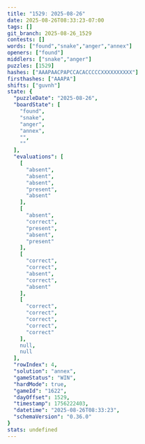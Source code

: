 ```yaml
---
title: "1529: 2025-08-26"
date: 2025-08-26T08:33:23-07:00
tags: []
git_branch: 2025-08-26_1529
contests: []
words: ["found","snake","anger","annex"]
openers: ["found"]
middlers: ["snake","anger"]
puzzles: [1529]
hashes: ["AAAPAACPAPCCACACCCCCXXXXXXXXXX"]
firsthashes: ["AAAPA"]
shifts: ["guvnh"]
state: {
  "puzzleDate": "2025-08-26",
  "boardState": [
    "found",
    "snake",
    "anger",
    "annex",
    "",
    ""
  ],
  "evaluations": [
    [
      "absent",
      "absent",
      "absent",
      "present",
      "absent"
    ],
    [
      "absent",
      "correct",
      "present",
      "absent",
      "present"
    ],
    [
      "correct",
      "correct",
      "absent",
      "correct",
      "absent"
    ],
    [
      "correct",
      "correct",
      "correct",
      "correct",
      "correct"
    ],
    null,
    null
  ],
  "rowIndex": 4,
  "solution": "annex",
  "gameStatus": "WIN",
  "hardMode": true,
  "gameId": "1622",
  "dayOffset": 1529,
  "timestamp": 1756222403,
  "datetime": "2025-08-26T08:33:23",
  "schemaVersion": "0.36.0"
}
stats: undefined
---
```

<!-- more -->
